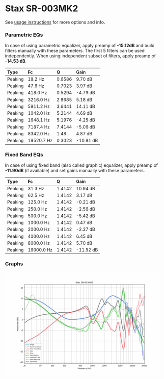 # Stax SR-003MK2
See [usage instructions](https://github.com/jaakkopasanen/AutoEq#usage) for more options and info.

### Parametric EQs
In case of using parametric equalizer, apply preamp of **-15.12dB** and build filters manually
with these parameters. The first 5 filters can be used independently.
When using independent subset of filters, apply preamp of **-14.53 dB**.

| Type    | Fc         |      Q | Gain      |
|:--------|:-----------|:-------|:----------|
| Peaking | 18.2 Hz    | 0.6586 | 9.70 dB   |
| Peaking | 47.6 Hz    | 0.7023 | 3.97 dB   |
| Peaking | 418.0 Hz   | 0.5294 | -4.79 dB  |
| Peaking | 3216.0 Hz  | 2.8685 | 5.18 dB   |
| Peaking | 5911.2 Hz  | 3.6441 | 14.11 dB  |
| Peaking | 1042.0 Hz  | 5.2144 | 4.69 dB   |
| Peaking | 1648.1 Hz  | 5.1976 | -4.25 dB  |
| Peaking | 7187.4 Hz  | 7.4144 | -5.06 dB  |
| Peaking | 8342.0 Hz  | 1.48   | 4.87 dB   |
| Peaking | 19520.7 Hz | 0.3023 | -10.81 dB |

### Fixed Band EQs
In case of using fixed band (also called graphic) equalizer, apply preamp of **-11.90dB**
(if available) and set gains manually with these parameters.

| Type    | Fc         |      Q | Gain      |
|:--------|:-----------|:-------|:----------|
| Peaking | 31.3 Hz    | 1.4142 | 10.94 dB  |
| Peaking | 62.5 Hz    | 1.4142 | 3.17 dB   |
| Peaking | 125.0 Hz   | 1.4142 | -0.21 dB  |
| Peaking | 250.0 Hz   | 1.4142 | -2.56 dB  |
| Peaking | 500.0 Hz   | 1.4142 | -5.42 dB  |
| Peaking | 1000.0 Hz  | 1.4142 | 0.47 dB   |
| Peaking | 2000.0 Hz  | 1.4142 | -2.27 dB  |
| Peaking | 4000.0 Hz  | 1.4142 | 6.45 dB   |
| Peaking | 8000.0 Hz  | 1.4142 | 5.70 dB   |
| Peaking | 16000.0 Hz | 1.4142 | -11.52 dB |

### Graphs
![](./Stax%20SR-003MK2.png)